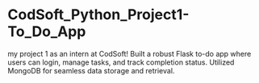 # CodSoft_Python_Project1-To_Do_App
my project 1 as an intern at CodSoft! Built a robust Flask to-do app where users can login, manage tasks, and track completion status. Utilized MongoDB for seamless data storage and retrieval.
